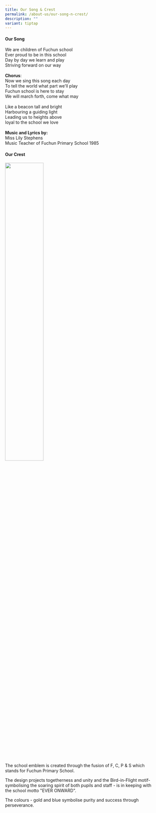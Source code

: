 ```yaml
---
title: Our Song & Crest
permalink: /about-us/our-song-n-crest/
description: ""
variant: tiptap
---
```

<h4><strong>Our Song</strong></h4>
<p>We are children of Fuchun school
<br>Ever proud to be in this school
<br>Day by day we learn and play
<br>Striving forward on our way
<br>
<br><strong>Chorus</strong>:
<br>Now we sing this song each day
<br>To tell the world what part we'll play
<br>Fuchun school is here to stay
<br>We will march forth, come what may
<br>
<br>Like a beacon tall and bright
<br>Harbouring a guiding light
<br>Leading us to heights above
<br>loyal to the school we love
<br>
<br><strong>Music and Lyrics by:</strong>
<br>Miss Lily Stephens
<br>Music Teacher of Fuchun Primary School 1985</p>
<h4><strong>Our Crest</strong></h4>
<div class="isomer-image-wrapper">
<img style="width: 50%;" height="auto" width="100%" src="https://www.fuchunpri.moe.edu.sg/images/crest.png">
</div>
<p>The school emblem is created through the fusion of F, C, P &amp; S which
stands for Fuchun Primary School.</p>
<p>The design projects togetherness and unity and the Bird-in-Flight motif-
symbolising the soaring spirit of both pupils and staff - is in keeping
with the school motto "EVER ONWARD".</p>
<p>The colours - gold and blue symbolise purity and success through perseverance.</p>